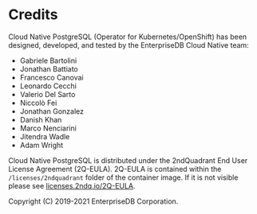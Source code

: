 # Credits

Cloud Native PostgreSQL (Operator for Kubernetes/OpenShift) has been designed,
developed, and tested by the EnterpriseDB Cloud Native team:

- Gabriele Bartolini
- Jonathan Battiato
- Francesco Canovai
- Leonardo Cecchi
- Valerio Del Sarto
- Niccolò Fei
- Jonathan Gonzalez
- Danish Khan
- Marco Nenciarini
- Jitendra Wadle
- Adam Wright

Cloud Native PostgreSQL is distributed under the 2ndQuadrant End User License
Agreement (2Q-EULA). 2Q-EULA is contained within the `/licenses/2ndquadrant`
folder of the container image.  If it is not  visible please see
[licenses.2ndq.io/2Q-EULA](https://licenses.2ndq.io/2Q-EULA).

Copyright (C) 2019-2021 EnterpriseDB Corporation.

